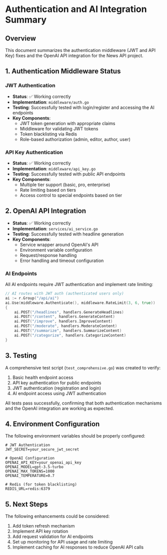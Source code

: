 # Authentication and AI Integration Summary

## Overview
This document summarizes the authentication middleware (JWT and API Key) fixes and the OpenAI API integration for the News API project.

## 1. Authentication Middleware Status

### JWT Authentication
- **Status**: ✅ Working correctly
- **Implementation**: `middleware/auth.go`
- **Testing**: Successfully tested with login/register and accessing the AI endpoints
- **Key Components**:
  - JWT token generation with appropriate claims
  - Middleware for validating JWT tokens
  - Token blacklisting via Redis
  - Role-based authorization (admin, editor, author, user)

### API Key Authentication
- **Status**: ✅ Working correctly
- **Implementation**: `middleware/api_key.go`
- **Testing**: Successfully tested with public API endpoints
- **Key Components**:
  - Multiple tier support (basic, pro, enterprise)
  - Rate limiting based on tiers
  - Access control to special endpoints based on tier

## 2. OpenAI API Integration

- **Status**: ✅ Working correctly
- **Implementation**: `services/ai_service.go`
- **Testing**: Successfully tested with headline generation
- **Key Components**:
  - Service wrapper around OpenAI's API
  - Environment variable configuration
  - Request/response handling
  - Error handling and timeout configuration

### AI Endpoints
All AI endpoints require JWT authentication and implement rate limiting:

```go
// AI routes with JWT auth (authenticated users only)
ai := r.Group("/api/ai")
ai.Use(middleware.Authenticate(), middleware.RateLimit(3, 6, true))
{
    ai.POST("/headlines", handlers.GenerateHeadlines)
    ai.POST("/content", handlers.GenerateContent)
    ai.POST("/improve", handlers.ImproveContent)
    ai.POST("/moderate", handlers.ModerateContent)
    ai.POST("/summarize", handlers.SummarizeContent)
    ai.POST("/categorize", handlers.CategorizeContent)
}
```

## 3. Testing

A comprehensive test script (`test_comprehensive.go`) was created to verify:
1. Basic health endpoint access
2. API key authentication for public endpoints
3. JWT authentication (registration and login)
4. AI endpoint access using JWT authentication

All tests pass successfully, confirming that both authentication mechanisms and the OpenAI integration are working as expected.

## 4. Environment Configuration

The following environment variables should be properly configured:

```
# JWT Authentication
JWT_SECRET=your_secure_jwt_secret

# OpenAI Configuration
OPENAI_API_KEY=your_openai_api_key
OPENAI_MODEL=gpt-3.5-turbo
OPENAI_MAX_TOKENS=1000
OPENAI_TEMPERATURE=0.7

# Redis (for token blacklisting)
REDIS_URL=redis:6379
```

## 5. Next Steps

The following enhancements could be considered:
1. Add token refresh mechanism
2. Implement API key rotation
3. Add request validation for AI endpoints
4. Set up monitoring for API usage and rate limiting
5. Implement caching for AI responses to reduce OpenAI API calls
